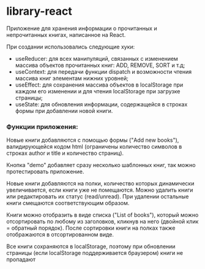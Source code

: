 # library-react

<p>Приложение для хранения информации о прочитанных и непрочитанных книгах, написанное на React.</p>

<p>При создании использовались следующие хуки:</p>

<ul>

<li>useReducer: для всех манипуляций, связанных с изменением массива объектов прочитанных книг: ADD, REMOVE, SORT и т.д;</li>

<li>useContext: для передачи функции dispatch и возможности чтения массива книг элементам нижних уровней;</li>

<li>useEffect: для сохранения массива объектов в localStorage при каждом его изменении и для чтения localStorage при загрузке страницы;</li>

<li>useState: для обновления информации, содержащейся в строках формы при добавлении новой книги.</li>

</ul>

<h3>Функции приложения:</h3>
<p>Новые книги добавляются с помощью формы ("Add new books"), валидирующейся кодом html (ограничены количество символов в строках author и title и количество страниц).</p>
<p>Кнопка "demo" добавляет сразу несколько шаблонных книг, так можно протестировать приложение.</p>
<p>Новые книги добавляются на полки, количество которых динамически увеличивается, если книги уже не помещаются. Можно удалить книги или редактировать их статус (read/unread). При удалении остальные книги смещаются соответствующим образом. </p>
<p>Книги можно отобразить в виде списка ("List of books"), который можно отсортировать по любому из заголовков, кликнув на него (двойной клик = обратный порядок). После сортировки книги на полках также отображаются в отсортированном виде.</p>
<p>Все книги сохраняются в localStorage, поэтому при обновлении страницы (если localStorage поддерживается браузером) книги не пропадают</p>
